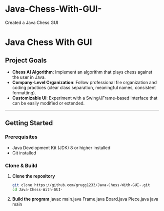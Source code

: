# Java-Chess-With-GUI-
Created a Java Chess GUI 
# Java Chess With GUI

## Project Goals
- **Chess AI Algorithm**: Implement an algorithm that plays chess against the user in Java.  
- **Company-Level Organization**: Follow professional file organization and coding practices (clear class separation, meaningful names, consistent formatting).  
- **Customizable UI**: Experiment with a Swing/JFrame-based interface that can be easily modified or extended.

---

## Getting Started

### Prerequisites
- Java Development Kit (JDK) 8 or higher installed
- Git installed

### Clone & Build
1. **Clone the repository**  
   ```bash
   git clone https://github.com/grugg1233/Java-Chess-With-GUI-.git
   cd Java-Chess-With-GUI-
2. **Build the program** 
    javac main.java Frame.java Board.java Piece.java
    java main